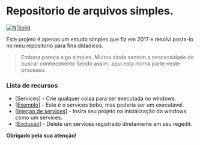 # Repositorio de arquivos simples.

[![N|Solid](https://i.imgur.com/mF9AKO0.png)](https://www.paypal.com/cgi-bin/webscr?cmd=_donations&business=fabinhoec2210@gmail.com&item_name=F%C3%A1bio&currency_code=BRL)

Este projeto é apenas um estudo simples que fiz em 2017 e resolvi posta-lo no meu repositorio para fins didadicos.

> Embora pareça algo simples,
> Muitos ainda sentem a nescessidade de buscar conhecimento
> Sendo assim, aqui esta minha parte neste processo.


### Lista de recursos
* [Services] - Crie qualquer coisa para ser executada no windows.
* [[Exemplo](https://github.com/SmuuPxArt/Temp/blob/master/Manipular%20Service/service.cmd)] - Este é o services bobo, mas poderia ser um executavel.
* [[Injeçao de services](https://github.com/SmuuPxArt/Temp/blob/master/Manipular%20Service/criar.bat)] - Insira seu projeto na inicialização do windows como um services.
* [[Exclusão](https://github.com/SmuuPxArt/Temp/blob/master/Manipular%20Service/excluir.bat)] - Delete um services registrado diretamente em seu regedit.

**Obrigado pela sua atenção!**
